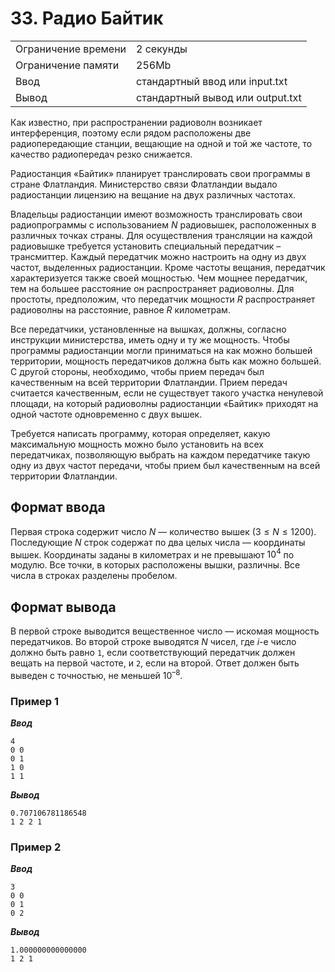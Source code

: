 # 33. Радио Байтик

|                   |                                |
|-------------------|--------------------------------|
|Ограничение времени|2 секунды                       |
|Ограничение памяти |256Mb                           |
|Ввод               |стандартный ввод или input.txt  |
|Вывод              |стандартный вывод или output.txt|

Как известно, при распространении радиоволн возникает интерференция, поэтому если рядом расположены две радиопередающие станции, вещающие на одной и той же частоте, то качество радиопередач резко снижается.

Радиостанция «Байтик» планирует транслировать свои программы в стране Флатландия. Министерство связи Флатландии выдало радиостанции лицензию на вещание на двух различных частотах.

Владельцы радиостанции имеют возможность транслировать свои радиопрограммы с использованием $N$ радиовышек, расположенных в различных точках страны. Для осуществления трансляции на каждой радиовышке требуется установить специальный передатчик – трансмиттер. Каждый передатчик можно настроить на одну из двух частот, выделенных радиостанции. Кроме частоты вещания, передатчик характеризуется также своей мощностью. Чем мощнее передатчик, тем на большее расстояние он распространяет радиоволны. Для простоты, предположим, что передатчик мощности $R$ распространяет радиоволны на расстояние, равное $R$ километрам.

Все передатчики, установленные на вышках, должны, согласно инструкции министерства, иметь одну и ту же мощность. Чтобы программы радиостанции могли приниматься на как можно большей территории, мощность передатчиков должна быть как можно большей. С другой стороны, необходимо, чтобы прием передач был качественным на всей территории Флатландии. Прием передач считается качественным, если не существует такого участка ненулевой площади, на который радиоволны радиостанции «Байтик» приходят на одной частоте одновременно с двух вышек.

Требуется написать программу, которая определяет, какую максимальную мощность можно было установить на всех передатчиках, позволяющую выбрать на каждом передатчике такую одну из двух частот передачи, чтобы прием был качественным на всей территории Флатландии.

## Формат ввода

Первая строка содержит число $N$ — количество вышек ($3 ≤ N ≤ 1200$). Последующие $N$ строк содержат по два целых числа — координаты вышек. Координаты заданы в километрах и не превышают $10^{4}$ по модулю. Все точки, в которых расположены вышки, различны. Все числа в строках разделены пробелом.

## Формат вывода

В первой строке выводится вещественное число — искомая мощность передатчиков. Во второй строке выводятся $N$ чисел, где $i$-е число должно быть равно `1`, если соответствующий передатчик должен вещать на первой частоте, и `2`, если на второй. Ответ должен быть выведен с точностью, не меньшей $10^{–8}$.

### Пример 1

***Ввод***

```text
4
0 0
0 1
1 0
1 1
```

***Вывод***

```text
0.707106781186548
1 2 2 1
```

### Пример 2

***Ввод***

```text
3
0 0
0 1
0 2
```

***Вывод***

```text
1.000000000000000
1 2 1
```

